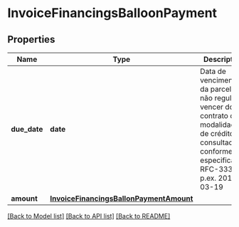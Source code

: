 # InvoiceFinancingsBalloonPayment

## Properties
Name | Type | Description | Notes
------------ | ------------- | ------------- | -------------
**due_date** | **date** | Data de vencimento da parcela não regular  a vencer do contrato da modalidade de crédito consultada, conforme especificação RFC-3339. p.ex. 2014-03-19 | [optional] 
**amount** | [**InvoiceFinancingsBallonPaymentAmount**](InvoiceFinancingsBallonPaymentAmount.md) |  | 

[[Back to Model list]](../README.md#documentation-for-models) [[Back to API list]](../README.md#documentation-for-api-endpoints) [[Back to README]](../README.md)

